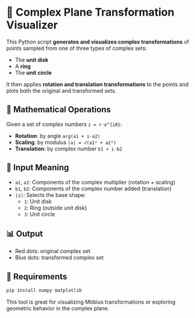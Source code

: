# 🎯 Complex Plane Transformation Visualizer

This Python script **generates and visualizes complex transformations** of points sampled from one of three types of complex sets:
- The **unit disk**
- A **ring**
- The **unit circle**

It then applies **rotation and translation transformations** to the points and plots both the original and transformed sets.

## 🧮 Mathematical Operations

Given a set of complex numbers `z = r·e^{iθ}`:
- **Rotation**: by angle `arg(a1 + i·a2)`
- **Scaling**: by modulus `|a| = √(a1² + a2²)`
- **Translation**: by complex number `b1 + i·b2`


## 📌 Input Meaning

- `a1`, `a2`: Components of the complex multiplier (rotation + scaling)
- `b1`, `b2`: Components of the complex number added (translation)
- `|z|`: Selects the base shape:
  - `1`: Unit disk
  - `2`: Ring (outside unit disk)
  - `3`: Unit circle

## 📊 Output

- Red dots: original complex set
- Blue dots: transformed complex set

## 🧠 Requirements

```bash
pip install numpy matplotlib
```

This tool is great for visualizing Möbius transformations or exploring geometric behavior in the complex plane.

